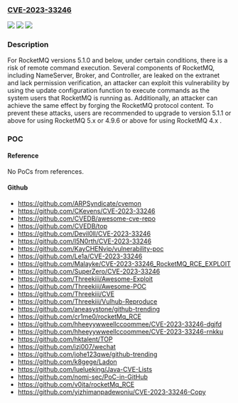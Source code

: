 ### [CVE-2023-33246](https://cve.mitre.org/cgi-bin/cvename.cgi?name=CVE-2023-33246)
![](https://img.shields.io/static/v1?label=Product&message=Apache%20RocketMQ&color=blue)
![](https://img.shields.io/static/v1?label=Version&message=0%3C%3D%205.1.0%20&color=brighgreen)
![](https://img.shields.io/static/v1?label=Vulnerability&message=CWE-94%20Improper%20Control%20of%20Generation%20of%20Code%20('Code%20Injection')&color=brighgreen)

### Description

For RocketMQ versions 5.1.0 and below, under certain conditions, there is a risk of remote command execution. Several components of RocketMQ, including NameServer, Broker, and Controller, are leaked on the extranet and lack permission verification, an attacker can exploit this vulnerability by using the update configuration function to execute commands as the system users that RocketMQ is running as. Additionally, an attacker can achieve the same effect by forging the RocketMQ protocol content. To prevent these attacks, users are recommended to upgrade to version 5.1.1 or above for using RocketMQ 5.x or 4.9.6 or above for using RocketMQ 4.x .

### POC

#### Reference
No PoCs from references.

#### Github
- https://github.com/ARPSyndicate/cvemon
- https://github.com/CKevens/CVE-2023-33246
- https://github.com/CVEDB/awesome-cve-repo
- https://github.com/CVEDB/top
- https://github.com/Devil0ll/CVE-2023-33246
- https://github.com/I5N0rth/CVE-2023-33246
- https://github.com/KayCHENvip/vulnerability-poc
- https://github.com/Le1a/CVE-2023-33246
- https://github.com/Malayke/CVE-2023-33246_RocketMQ_RCE_EXPLOIT
- https://github.com/SuperZero/CVE-2023-33246
- https://github.com/Threekiii/Awesome-Exploit
- https://github.com/Threekiii/Awesome-POC
- https://github.com/Threekiii/CVE
- https://github.com/Threekiii/Vulhub-Reproduce
- https://github.com/aneasystone/github-trending
- https://github.com/cr1me0/rocketMq_RCE
- https://github.com/hheeyywweellccoommee/CVE-2023-33246-dgjfd
- https://github.com/hheeyywweellccoommee/CVE-2023-33246-rnkku
- https://github.com/hktalent/TOP
- https://github.com/izj007/wechat
- https://github.com/johe123qwe/github-trending
- https://github.com/k8gege/Ladon
- https://github.com/luelueking/Java-CVE-Lists
- https://github.com/nomi-sec/PoC-in-GitHub
- https://github.com/v0ita/rocketMq_RCE
- https://github.com/yizhimanpadewoniu/CVE-2023-33246-Copy

